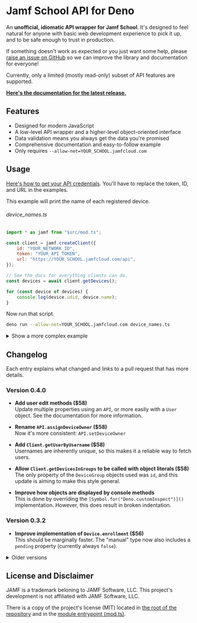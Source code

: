 # Jamf School API for Deno

An **unofficial, idiomatic API wrapper for Jamf School**. It's designed to feel natural for anyone with basic web development experience to pick it up, and to be safe enough to trust in production.

If something doesn't work as expected or you just want some help, please [raise an issue on GitHub][issues] so we can improve the library and documentation for everyone!

Currently, only a limited (mostly read-only) subset of API features are supported.

**[Here's the documentation for the latest release.][docs]**

[issues]: $REPO/issues
[docs]: $DOCS/mod.ts

## Features

- Designed for modern JavaScript
- A low-level API wrapper and a higher-level object-oriented interface
- Data validation means you always get the data you're promised
- Comprehensive documentation and easy-to-follow example
- Only requires `--allow-net=YOUR_SCHOOL.jamfcloud.com`

## Usage

[Here's how to get your API credentials]($DOCS/mod.ts#Credentials). You'll have to replace the token, ID, and URL in the examples.

This example will print the name of each registered device.

<h6>device_names.ts</h6>

<!-- Using JS as the language for the more reliable syntax highlighting -->

```javascript
import * as jamf from "$src/mod.ts";

const client = jamf.createClient({
	id: "YOUR_NETWORK_ID",
	token: "YOUR_API_TOKEN",
	url: "https://YOUR_SCHOOL.jamfcloud.com/api",
});

// See the docs for everything clients can do.
const devices = await client.getDevices();

for (const device of devices) {
	console.log(device.udid, device.name);
}
```

Now run that script.

```bash
deno run --allow-net=YOUR_SCHOOL.jamfcloud.com device_names.ts
```

<details>
<summary>Show a more complex example</summary>
<br>

Restart all devices owned by anyone named "Robert".

```javascript
import * as jamf from "$src/mod.ts";

// The client can be instantiated with an API instead of credentials.
const api = jamf.createAPI({
	id: "YOUR_NETWORK_ID",
	token: "YOUR_API_TOKEN",
	url: "https://YOUR_SCHOOL.jamfcloud.com/api",
});

const client = jamf.createClient({ api });

// Using the API directly gives you control over exactly what requests
// are made. All the data returned is validated, of course.
const deviceData = await api.getDevices({ ownerName: "Robert" });

// If you have a client, objects can be created from API data directly.
const devices = deviceData.map((data) => client.createDevice(data));

// Everything is promise-based, so you can do things concurrently.
// Methods that perform actions (like restart) will reject on failure.
await Promise.allSettled(devices.map((device) => device.restart()));
```

</details>

## Changelog

Each entry explains what changed and links to a pull request that has more details.

### Version 0.4.0

<!-- deno-fmt-ignore -->

- **Add user edit methods ($58)** <br>
  Update multiple properties using an `API`, or more easily with a `User` object. See the documentation for more information.

- **Rename `API.assignDeviceOwner` ($58)** <br>
  Now it's more consistent: `API.setDeviceOwner`

- **Add `Client.getUserByUsername` ($58)** <br>
  Usernames are inherently unique, so this makes it a reliable way to fetch users.

- **Allow `Client.getDevicesInGroups` to be called with object literals ($58)** <br>
  The only property of the `DeviceGroup` objects used was `id`, and this update is aiming to make this style general.

- **Improve how objects are displayed by console methods** <br>
  This is done by overriding the `[Symbol.for("Deno.customInspect")]()` implementation. However, this does result in broken indentation.

### Version 0.3.2

<!-- deno-fmt-ignore -->

- **Improve implementation of `Device.enrollment` ($56)** <br>
  This should be marginally faster. The "manual" type now also includes a `pending` property (currently always `false`).

<details>
<summary>Older versions</summary>

### Version 0.3.1

<!-- deno-fmt-ignore -->

- **Add `Device.enrollment` ($53)** <br>
  It's an object instead of a string. See the docs for more information.

- **Add `Client.getUserByName` ($53)** <br>
  Returns null if there are no users with the name, fails if multiple users have it.

### Version 0.3.0

<!-- deno-fmt-ignore -->

- **Add support for apps ($15)** <br>
  This includes `Client.getApps`, `Client.getAppsById`, and `Device.getApps`. See the documentation for more information (the `App` interface).

- **Add support for locations ($40)** <br>
  Locations can get the data that belongs to them, and all objects can now get their location.

- **Specify the behaviour of toString and toJSON methods ($49)** <br>
  These methods can now be used reliably now that their behaviour is consistent and obvious.

### Version 0.2.1

<!-- deno-fmt-ignore -->

- **Suggest identifiers for APIGetDevicesOptions.modelIdentifier ($34)** <br>
  This uses the list curated in [SeparateRecords/apple_device_identifiers] to suggest strings, and still allows any string to be assigned to the property.

[SeparateRecords/apple_device_identifiers]: https://github.com/SeparateRecords/apple_device_identifiers

### Version 0.2.0

<!-- deno-fmt-ignore -->

- **Breaking: Changed how clients are instantiated with an API ($8)** <br>
  The `API` object must now be passed in as an `api` property on an object.

- **Added methods to set device ownership ($10, $16)** <br>
  `API.assignDeviceOwner` and `Device.setOwner`. The documentation contains examples.

- **Various schema improvements and corrections ($10, $20)** <br>
  More data is now included. To the best of my knowledge, the current schemas are complete.

- **Schemas don't fail when additional properties are returned ($19)** <br>
  Release builds of schemas are now resilient against additional properties being added, but will still fail if any required properties are omitted.

- **Handle authentication errors with a better message ($24)** <br>
  Previously, authentication errors were lumped in with other errors, which made them confusing to read.

- **Changed how data is validated ($7)** <br>
  Technical change, but a good increase in real-world performance.

### Version 0.1.0

<!-- deno-fmt-ignore -->

- **Initial release** <br>
  Includes basic API support for devices, device groups, users, and user groups, as well as an object-oriented layer to simplify using the API.

</details>

## License and Disclaimer

JAMF is a trademark beloning to JAMF Software, LLC. This project's development is not affiliated with JAMF Software, LLC.

There is a copy of the project's license (MIT) located in [the root of the repository][repo] and in the [module entrypoint (mod.ts)](./mod.ts).

[repo]: $REPO
